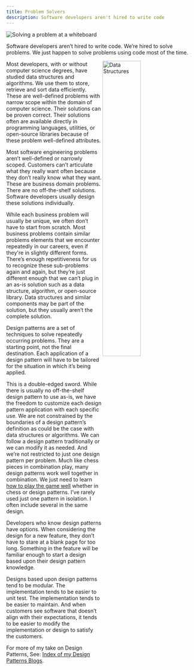 ```yaml
---
title: Problem Solvers
description: Software developers aren't hired to write code
---
```


![Solving a problem at a whiteboard](https://www.potential.com/wp-content/uploads/2017/11/problem-solving.png "Image Source: https://www.potential.com/articles/six-steps-develop-effective-problem-solving-process/")

Software developers aren’t hired to write code. We’re hired to solve problems. We just happen to solve problems using code most of the time.

<img src="https://miro.medium.com/v2/resize:fit:1400/1*gUxm1H3dLt2Rde_okiPbGA.jpeg" alt="Data Structures" title="Image Source: https://medium.com/@pepcoding/data-structures-in-everyday-life-3d2f26243a38" width = "45%" align="right" style="padding-right: 20px;">

Most developers, with or without computer science degrees, have studied data structures and algorithms. We use them to store, retrieve and sort data efficiently. These are well-defined problems with narrow scope within the domain of computer science. Their solutions can be proven correct. Their solutions often are available directly in programming languages, utilities, or open-source libraries because of these problem well-defined attributes.

Most software engineering problems aren’t well-defined or narrowly scoped. Customers can’t articulate what they really want often because they don’t really know what they want. These are business domain problems. There are no off-the-shelf solutions. Software developers usually design these solutions individually.

While each business problem will usually be unique, we often don’t have to start from scratch. Most business problems contain similar problems elements that we encounter repeatedly in our careers, even if they're in slightly different forms. There’s enough repetitiveness for us to recognize these sub-problems again and again, but they’re just different enough that we can’t plug in an as-is solution such as a data structure, algorithm, or open-source library. Data structures and similar components may be part of the solution, but they usually aren’t the complete solution.

Design patterns are a set of techniques to solve repeatedly occurring problems. They are a starting point, not the final destination. Each application of a design pattern will have to be tailored for the situation in which it’s being applied.

This is a double-edged sword. While there is usually no off-the-shelf design pattern to use as-is, we have the freedom to customize each design pattern application with each specific use. We are not constrained by the boundaries of a design pattern’s definition as could be the case with data structures or algorithms. We can follow a design pattern traditionally or we can modify it as needed. And we’re not restricted to just one design pattern per problem. Much like chess pieces in combination play, many design patterns work well together in combination. We just need to learn [how to play the game well](https://jhumelsine.github.io/2023/08/24/its-your-move) whether in chess or design patterns. I’ve rarely used just one pattern in isolation. I often include several in the same design.

Developers who know design patterns have options. When considering the design for a new feature, they don’t have to stare at a blank page for too long. Something in the feature will be familiar enough to start a design based upon their design pattern knowledge.

Designs based upon design patterns tend to be modular. The implementation tends to be easier to unit test. The implementation tends to be easier to maintain. And when customers see software that doesn’t align with their expectations, it tends to be easier to modify the implementation or design to satisfy the customers.

For more of my take on Design Patterns, See: [Index of my Design Patterns Blogs](https://jhumelsine.github.io/table-of-contents#design-patterns).
